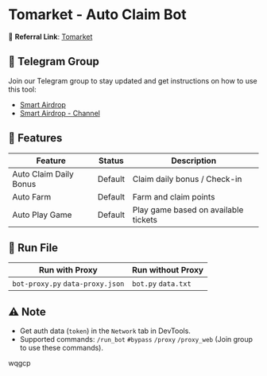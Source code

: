 # Tomarket - Auto Claim Bot

🔗 **Referral Link**: [Tomarket](https://t.me/Tomarket_ai_bot/app?startapp=000015ci)

## 📢 Telegram Group

Join our Telegram group to stay updated and get instructions on how to use this tool:

- [Smart Airdrop](https://t.me/smartairdrop2120)
- [Smart Airdrop - Channel](https://t.me/smartairdrop_channel)

## 🌟 Features

| Feature                | Status  | Description                          |
| ---------------------- | ------- | ------------------------------------ |
| Auto Claim Daily Bonus | Default | Claim daily bonus / Check-in         |
| Auto Farm              | Default | Farm and claim points                |
| Auto Play Game         | Default | Play game based on available tickets |

## 🚀 Run File

| Run with Proxy                   | Run without Proxy   |
| -------------------------------- | ------------------- |
| `bot-proxy.py` `data-proxy.json` | `bot.py` `data.txt` |

## ⚠️ Note

- Get auth data (`token`) in the `Network` tab in DevTools.
- Supported commands: `/run_bot` `#bypass` `/proxy` `/proxy_web` (Join group to use these commands).

wqgcp